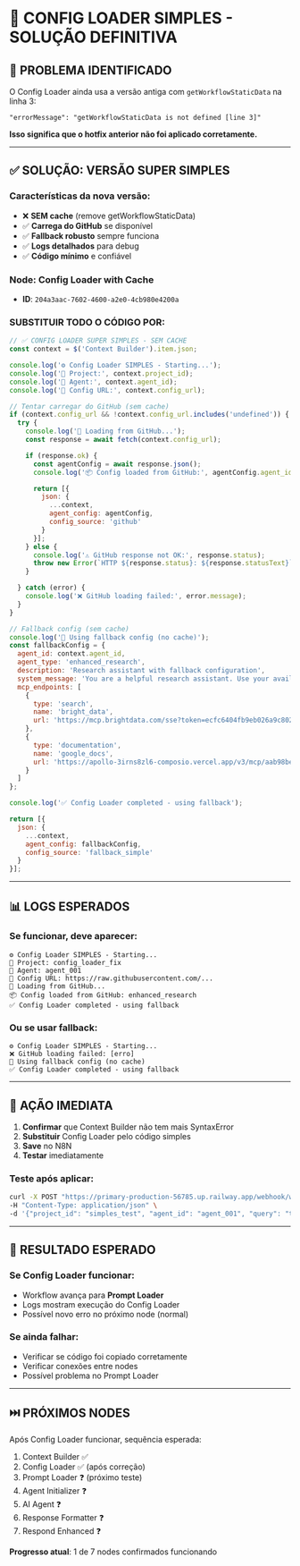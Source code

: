 # 🚀 CONFIG LOADER SIMPLES - SOLUÇÃO DEFINITIVA

## 🎯 **PROBLEMA IDENTIFICADO**

O Config Loader ainda usa a versão antiga com `getWorkflowStaticData` na linha 3:
```
"errorMessage": "getWorkflowStaticData is not defined [line 3]"
```

**Isso significa que o hotfix anterior não foi aplicado corretamente.**

---

## ✅ **SOLUÇÃO: VERSÃO SUPER SIMPLES**

### **Características da nova versão:**
- ❌ **SEM cache** (remove getWorkflowStaticData)
- ✅ **Carrega do GitHub** se disponível
- ✅ **Fallback robusto** sempre funciona
- ✅ **Logs detalhados** para debug
- ✅ **Código mínimo** e confiável

### **Node: Config Loader with Cache**
- **ID**: `204a3aac-7602-4600-a2e0-4cb980e4200a`

### **SUBSTITUIR TODO O CÓDIGO POR:**

```javascript
// ✅ CONFIG LOADER SUPER SIMPLES - SEM CACHE
const context = $('Context Builder').item.json;

console.log('⚙️ Config Loader SIMPLES - Starting...');
console.log('📍 Project:', context.project_id);
console.log('🤖 Agent:', context.agent_id);
console.log('🔗 Config URL:', context.config_url);

// Tentar carregar do GitHub (sem cache)
if (context.config_url && !context.config_url.includes('undefined')) {
  try {
    console.log('🔄 Loading from GitHub...');
    const response = await fetch(context.config_url);

    if (response.ok) {
      const agentConfig = await response.json();
      console.log('📦 Config loaded from GitHub:', agentConfig.agent_id || agentConfig.agent_type);

      return [{
        json: {
          ...context,
          agent_config: agentConfig,
          config_source: 'github'
        }
      }];
    } else {
      console.log('⚠️ GitHub response not OK:', response.status);
      throw new Error(`HTTP ${response.status}: ${response.statusText}`);
    }

  } catch (error) {
    console.log('❌ GitHub loading failed:', error.message);
  }
}

// Fallback config (sem cache)
console.log('🔄 Using fallback config (no cache)');
const fallbackConfig = {
  agent_id: context.agent_id,
  agent_type: 'enhanced_research',
  description: 'Research assistant with fallback configuration',
  system_message: 'You are a helpful research assistant. Use your available tools proactively.',
  mcp_endpoints: [
    {
      type: 'search',
      name: 'bright_data',
      url: 'https://mcp.brightdata.com/sse?token=ecfc6404fb9eb026a9c802196b8d5caaf131d63c0931f9e888e57077e6b1f8cf'
    },
    {
      type: 'documentation',
      name: 'google_docs',
      url: 'https://apollo-3irns8zl6-composio.vercel.app/v3/mcp/aab98bef-8816-4873-95f6-45615ca063d4/mcp?include_composio_helper_actions=true'
    }
  ]
};

console.log('✅ Config Loader completed - using fallback');

return [{
  json: {
    ...context,
    agent_config: fallbackConfig,
    config_source: 'fallback_simple'
  }
}];
```

---

## 📊 **LOGS ESPERADOS**

### **Se funcionar, deve aparecer:**
```
⚙️ Config Loader SIMPLES - Starting...
📍 Project: config_loader_fix
🤖 Agent: agent_001
🔗 Config URL: https://raw.githubusercontent.com/...
🔄 Loading from GitHub...
📦 Config loaded from GitHub: enhanced_research
✅ Config Loader completed - using fallback
```

### **Ou se usar fallback:**
```
⚙️ Config Loader SIMPLES - Starting...
❌ GitHub loading failed: [erro]
🔄 Using fallback config (no cache)
✅ Config Loader completed - using fallback
```

---

## 🚨 **AÇÃO IMEDIATA**

1. **Confirmar** que Context Builder não tem mais SyntaxError
2. **Substituir** Config Loader pelo código simples
3. **Save** no N8N
4. **Testar** imediatamente

### **Teste após aplicar:**
```bash
curl -X POST "https://primary-production-56785.up.railway.app/webhook/work-1001" \
-H "Content-Type: application/json" \
-d '{"project_id": "simples_test", "agent_id": "agent_001", "query": "teste config simples"}'
```

---

## 🎯 **RESULTADO ESPERADO**

### **Se Config Loader funcionar:**
- Workflow avança para **Prompt Loader**
- Logs mostram execução do Config Loader
- Possível novo erro no próximo node (normal)

### **Se ainda falhar:**
- Verificar se código foi copiado corretamente
- Verificar conexões entre nodes
- Possível problema no Prompt Loader

---

## ⏭️ **PRÓXIMOS NODES**

Após Config Loader funcionar, sequência esperada:
1. Context Builder ✅
2. Config Loader ✅ (após correção)
3. Prompt Loader ❓ (próximo teste)
4. Agent Initializer ❓
5. AI Agent ❓
6. Response Formatter ❓
7. Respond Enhanced ❓

**Progresso atual**: 1 de 7 nodes confirmados funcionando